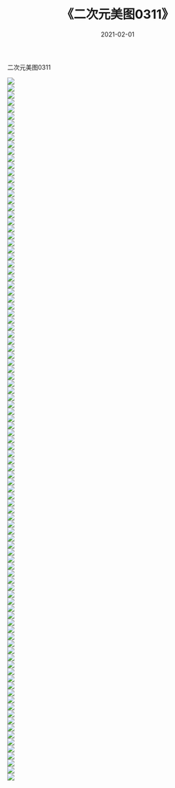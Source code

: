 ﻿---
layout: post
title:  《二次元美图0311》
date:   2021-02-01
img: http://imgx.orgx.ga/二次元/2021/二次元美图0311/000.jpg
categories: [美女, 清纯, 唯美]
---

二次元美图0311

 ![](http://imgx.orgx.ga/二次元/2021/二次元美图0311/001.jpg) <br>![](http://imgx.orgx.ga/二次元/2021/二次元美图0311/002.jpg) <br>![](http://imgx.orgx.ga/二次元/2021/二次元美图0311/003.jpg) <br>![](http://imgx.orgx.ga/二次元/2021/二次元美图0311/004.jpg) <br>![](http://imgx.orgx.ga/二次元/2021/二次元美图0311/005.jpg) <br>![](http://imgx.orgx.ga/二次元/2021/二次元美图0311/006.jpg) <br>![](http://imgx.orgx.ga/二次元/2021/二次元美图0311/007.jpg) <br>![](http://imgx.orgx.ga/二次元/2021/二次元美图0311/008.jpg) <br>![](http://imgx.orgx.ga/二次元/2021/二次元美图0311/009.jpg) <br>![](http://imgx.orgx.ga/二次元/2021/二次元美图0311/010.jpg) <br>![](http://imgx.orgx.ga/二次元/2021/二次元美图0311/011.jpg) <br>![](http://imgx.orgx.ga/二次元/2021/二次元美图0311/012.jpg) <br>![](http://imgx.orgx.ga/二次元/2021/二次元美图0311/013.jpg) <br>![](http://imgx.orgx.ga/二次元/2021/二次元美图0311/014.jpg) <br>![](http://imgx.orgx.ga/二次元/2021/二次元美图0311/015.jpg) <br>![](http://imgx.orgx.ga/二次元/2021/二次元美图0311/016.jpg) <br>![](http://imgx.orgx.ga/二次元/2021/二次元美图0311/017.jpg) <br>![](http://imgx.orgx.ga/二次元/2021/二次元美图0311/018.jpg) <br>![](http://imgx.orgx.ga/二次元/2021/二次元美图0311/019.jpg) <br>![](http://imgx.orgx.ga/二次元/2021/二次元美图0311/020.jpg) <br>![](http://imgx.orgx.ga/二次元/2021/二次元美图0311/021.jpg) <br>![](http://imgx.orgx.ga/二次元/2021/二次元美图0311/022.jpg) <br>![](http://imgx.orgx.ga/二次元/2021/二次元美图0311/023.jpg) <br>![](http://imgx.orgx.ga/二次元/2021/二次元美图0311/024.jpg) <br>![](http://imgx.orgx.ga/二次元/2021/二次元美图0311/025.jpg) <br>![](http://imgx.orgx.ga/二次元/2021/二次元美图0311/026.jpg) <br>![](http://imgx.orgx.ga/二次元/2021/二次元美图0311/027.jpg) <br>![](http://imgx.orgx.ga/二次元/2021/二次元美图0311/028.jpg) <br>![](http://imgx.orgx.ga/二次元/2021/二次元美图0311/029.jpg) <br>![](http://imgx.orgx.ga/二次元/2021/二次元美图0311/030.jpg) <br>![](http://imgx.orgx.ga/二次元/2021/二次元美图0311/031.jpg) <br>![](http://imgx.orgx.ga/二次元/2021/二次元美图0311/032.jpg) <br>![](http://imgx.orgx.ga/二次元/2021/二次元美图0311/033.jpg) <br>![](http://imgx.orgx.ga/二次元/2021/二次元美图0311/034.jpg) <br>![](http://imgx.orgx.ga/二次元/2021/二次元美图0311/035.jpg) <br>![](http://imgx.orgx.ga/二次元/2021/二次元美图0311/036.jpg) <br>![](http://imgx.orgx.ga/二次元/2021/二次元美图0311/037.jpg) <br>![](http://imgx.orgx.ga/二次元/2021/二次元美图0311/038.jpg) <br>![](http://imgx.orgx.ga/二次元/2021/二次元美图0311/039.jpg) <br>![](http://imgx.orgx.ga/二次元/2021/二次元美图0311/040.jpg) <br>![](http://imgx.orgx.ga/二次元/2021/二次元美图0311/041.jpg) <br>![](http://imgx.orgx.ga/二次元/2021/二次元美图0311/042.jpg) <br>![](http://imgx.orgx.ga/二次元/2021/二次元美图0311/043.jpg) <br>![](http://imgx.orgx.ga/二次元/2021/二次元美图0311/044.jpg) <br>![](http://imgx.orgx.ga/二次元/2021/二次元美图0311/045.jpg) <br>![](http://imgx.orgx.ga/二次元/2021/二次元美图0311/046.jpg) <br>![](http://imgx.orgx.ga/二次元/2021/二次元美图0311/047.jpg) <br>![](http://imgx.orgx.ga/二次元/2021/二次元美图0311/048.jpg) <br>![](http://imgx.orgx.ga/二次元/2021/二次元美图0311/049.jpg) <br>![](http://imgx.orgx.ga/二次元/2021/二次元美图0311/050.jpg) <br>![](http://imgx.orgx.ga/二次元/2021/二次元美图0311/051.jpg) <br>![](http://imgx.orgx.ga/二次元/2021/二次元美图0311/052.jpg) <br>![](http://imgx.orgx.ga/二次元/2021/二次元美图0311/053.jpg) <br>![](http://imgx.orgx.ga/二次元/2021/二次元美图0311/054.jpg) <br>![](http://imgx.orgx.ga/二次元/2021/二次元美图0311/055.jpg) <br>![](http://imgx.orgx.ga/二次元/2021/二次元美图0311/056.jpg) <br>![](http://imgx.orgx.ga/二次元/2021/二次元美图0311/057.jpg) <br>![](http://imgx.orgx.ga/二次元/2021/二次元美图0311/058.jpg) <br>![](http://imgx.orgx.ga/二次元/2021/二次元美图0311/059.jpg) <br>![](http://imgx.orgx.ga/二次元/2021/二次元美图0311/060.jpg) <br>![](http://imgx.orgx.ga/二次元/2021/二次元美图0311/061.jpg) <br>![](http://imgx.orgx.ga/二次元/2021/二次元美图0311/062.jpg) <br>![](http://imgx.orgx.ga/二次元/2021/二次元美图0311/063.jpg) <br>![](http://imgx.orgx.ga/二次元/2021/二次元美图0311/064.jpg) <br>![](http://imgx.orgx.ga/二次元/2021/二次元美图0311/065.jpg) <br>![](http://imgx.orgx.ga/二次元/2021/二次元美图0311/066.jpg) <br>![](http://imgx.orgx.ga/二次元/2021/二次元美图0311/067.jpg) <br>![](http://imgx.orgx.ga/二次元/2021/二次元美图0311/068.jpg) <br>![](http://imgx.orgx.ga/二次元/2021/二次元美图0311/069.jpg) <br>![](http://imgx.orgx.ga/二次元/2021/二次元美图0311/070.jpg) <br>![](http://imgx.orgx.ga/二次元/2021/二次元美图0311/071.jpg) <br>![](http://imgx.orgx.ga/二次元/2021/二次元美图0311/072.jpg) <br>![](http://imgx.orgx.ga/二次元/2021/二次元美图0311/073.jpg) <br>![](http://imgx.orgx.ga/二次元/2021/二次元美图0311/074.jpg) <br>![](http://imgx.orgx.ga/二次元/2021/二次元美图0311/075.jpg) <br>![](http://imgx.orgx.ga/二次元/2021/二次元美图0311/076.jpg) <br>![](http://imgx.orgx.ga/二次元/2021/二次元美图0311/077.jpg) <br>![](http://imgx.orgx.ga/二次元/2021/二次元美图0311/078.jpg) <br>![](http://imgx.orgx.ga/二次元/2021/二次元美图0311/079.jpg) <br>![](http://imgx.orgx.ga/二次元/2021/二次元美图0311/080.jpg) <br>![](http://imgx.orgx.ga/二次元/2021/二次元美图0311/081.jpg) <br>![](http://imgx.orgx.ga/二次元/2021/二次元美图0311/082.jpg) <br>![](http://imgx.orgx.ga/二次元/2021/二次元美图0311/083.jpg) <br>![](http://imgx.orgx.ga/二次元/2021/二次元美图0311/084.jpg) <br>![](http://imgx.orgx.ga/二次元/2021/二次元美图0311/085.jpg) <br>![](http://imgx.orgx.ga/二次元/2021/二次元美图0311/086.jpg) <br>![](http://imgx.orgx.ga/二次元/2021/二次元美图0311/087.jpg) <br>![](http://imgx.orgx.ga/二次元/2021/二次元美图0311/088.jpg) <br>![](http://imgx.orgx.ga/二次元/2021/二次元美图0311/089.jpg) <br>![](http://imgx.orgx.ga/二次元/2021/二次元美图0311/090.jpg) <br>![](http://imgx.orgx.ga/二次元/2021/二次元美图0311/091.jpg) <br>![](http://imgx.orgx.ga/二次元/2021/二次元美图0311/092.jpg) <br>![](http://imgx.orgx.ga/二次元/2021/二次元美图0311/093.jpg) <br>![](http://imgx.orgx.ga/二次元/2021/二次元美图0311/094.jpg) <br>![](http://imgx.orgx.ga/二次元/2021/二次元美图0311/095.jpg) <br>![](http://imgx.orgx.ga/二次元/2021/二次元美图0311/096.jpg) <br>![](http://imgx.orgx.ga/二次元/2021/二次元美图0311/097.jpg) <br>![](http://imgx.orgx.ga/二次元/2021/二次元美图0311/098.jpg) <br>![](http://imgx.orgx.ga/二次元/2021/二次元美图0311/099.jpg) <br>![](http://imgx.orgx.ga/二次元/2021/二次元美图0311/100.jpg) <br>